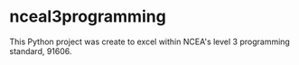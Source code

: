 # nceal3programming
This Python project was create to excel within NCEA's level 3 programming standard, 91606.
